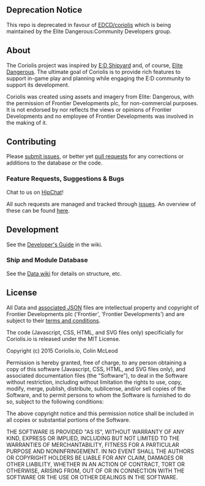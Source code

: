## Deprecation Notice

This repo is deprecated in favour of [EDCD/coriolis](https://github.com/EDCD/coriolis) which is being maintained by the Elite Dangerous:Community Developers group.

## About

The Coriolis project was inspired by [E:D Shipyard](http://www.edshipyard.com/) and, of course, [Elite Dangerous](http://www.elitedangerous.com). The ultimate goal of Coriolis is to provide rich features to support in-game play and planning while engaging the E:D community to support its development.

Coriolis was created using assets and imagery from Elite: Dangerous, with the permission of Frontier Developments plc, for non-commercial purposes. It is not endorsed by nor reflects the views or opinions of Frontier Developments and no employee of Frontier Developments was involved in the making of it.

## Contributing

Please [submit issues](https://github.com/cmmcleod/coriolis/issues), or better yet [pull requests](https://github.com/cmmcleod/coriolis/pulls) for any corrections or additions to the database or the code.

### Feature Requests, Suggestions & Bugs

Chat to us on [HipChat](https://www.hipchat.com/gfYQiZcmy)!

All such requests are managed and tracked through [issues](https://github.com/cmmcleod/coriolis/issues). An overview of these can be found [here](https://waffle.io/cmmcleod/coriolis).

## Development

See the [Developer's Guide](https://github.com/cmmcleod/coriolis/wiki/Developer's-Guide) in the wiki.


### Ship and Module Database

See the [Data wiki](https://github.com/cmmcleod/coriolis-data/wiki) for details on structure, etc.


## License

All Data and [associated JSON](https://github.com/cmmcleod/coriolis-data) files are intellectual property and copyright of Frontier Developments plc ('Frontier', 'Frontier Developments') and are subject to their
[terms and conditions](https://www.frontierstore.net/terms-and-conditions/).

The code (Javascript, CSS, HTML, and SVG files only) specificially for Coriolis.io is released under the MIT License.

Copyright (c) 2015 Coriolis.io, Colin McLeod

Permission is hereby granted, free of charge, to any person obtaining a copy
of this software (Javascript, CSS, HTML, and SVG files only), and associated documentation files (the "Software"), to deal
in the Software without restriction, including without limitation the rights
to use, copy, modify, merge, publish, distribute, sublicense, and/or sell
copies of the Software, and to permit persons to whom the Software is
furnished to do so, subject to the following conditions:

The above copyright notice and this permission notice shall be included in
all copies or substantial portions of the Software.

THE SOFTWARE IS PROVIDED "AS IS", WITHOUT WARRANTY OF ANY KIND, EXPRESS OR
IMPLIED, INCLUDING BUT NOT LIMITED TO THE WARRANTIES OF MERCHANTABILITY,
FITNESS FOR A PARTICULAR PURPOSE AND NONINFRINGEMENT. IN NO EVENT SHALL THE
AUTHORS OR COPYRIGHT HOLDERS BE LIABLE FOR ANY CLAIM, DAMAGES OR OTHER
LIABILITY, WHETHER IN AN ACTION OF CONTRACT, TORT OR OTHERWISE, ARISING FROM,
OUT OF OR IN CONNECTION WITH THE SOFTWARE OR THE USE OR OTHER DEALINGS IN
THE SOFTWARE.
